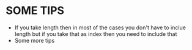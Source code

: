 # SOME TIPS 

- If you take length then in most of the cases you don't have to inclue length but if you take that as index then you need to include that 
- Some more tips